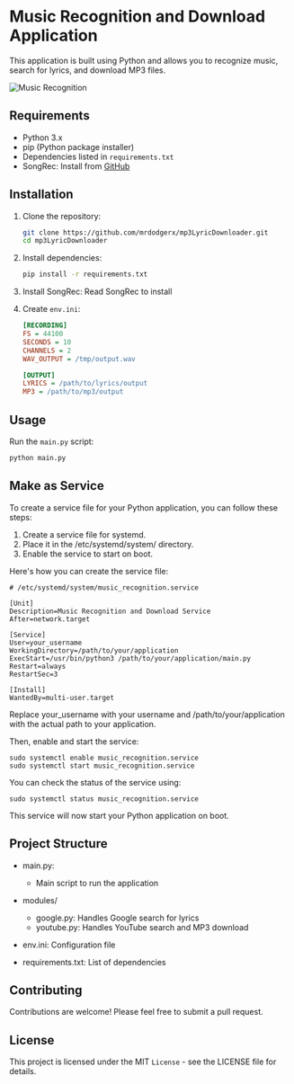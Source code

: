 # Music Recognition and Download Application

This application is built using Python and allows you to recognize music, search for lyrics, and download MP3 files.

![Music Recognition](images.png)

## Requirements

- Python 3.x
- pip (Python package installer)
- Dependencies listed in `requirements.txt`
- SongRec: Install from [GitHub](https://github.com/marin-m/SongRec)

## Installation

1. Clone the repository:

    ```bash
    git clone https://github.com/mrdodgerx/mp3LyricDownloader.git
    cd mp3LyricDownloader
    ```

2. Install dependencies:

    ```bash
    pip install -r requirements.txt
    ```

3. Install SongRec: 
   Read SongRec to install

4. Create `env.ini`:

    ```ini
    [RECORDING]
    FS = 44100
    SECONDS = 10
    CHANNELS = 2
    WAV_OUTPUT = /tmp/output.wav

    [OUTPUT]
    LYRICS = /path/to/lyrics/output
    MP3 = /path/to/mp3/output
    ```

## Usage

Run the `main.py` script:

```bash
python main.py
```

## Make as Service
To create a service file for your Python application, you can follow these steps:
1. Create a service file for systemd.
2. Place it in the /etc/systemd/system/ directory.
3. Enable the service to start on boot.

Here's how you can create the service file:
```
# /etc/systemd/system/music_recognition.service

[Unit]
Description=Music Recognition and Download Service
After=network.target

[Service]
User=your_username
WorkingDirectory=/path/to/your/application
ExecStart=/usr/bin/python3 /path/to/your/application/main.py
Restart=always
RestartSec=3

[Install]
WantedBy=multi-user.target
```
Replace your_username with your username and /path/to/your/application with the actual path to your application.

Then, enable and start the service:
```
sudo systemctl enable music_recognition.service
sudo systemctl start music_recognition.service
```

You can check the status of the service using:

```
sudo systemctl status music_recognition.service
```
This service will now start your Python application on boot.

## Project Structure
- main.py: 
    - Main script to run the application
- modules/
    - google.py: Handles Google search for lyrics
    - youtube.py: Handles YouTube search and MP3 download

- env.ini: Configuration file
- requirements.txt: List of dependencies
## Contributing
Contributions are welcome! Please feel free to submit a pull request.

## License
This project is licensed under the MIT `License` - see the LICENSE file for details.